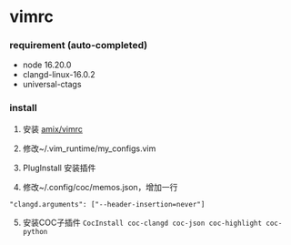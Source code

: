 # vimrc

### requirement (auto-completed)

- node 16.20.0
- clangd-linux-16.0.2
- universal-ctags

### install

1. 安装 [amix/vimrc](https://github.com/amix/vimrc)

2. 修改~/.vim_runtime/my_configs.vim

3. PlugInstall 安装插件

4. 修改~/.config/coc/memos.json，增加一行

`"clangd.arguments": ["--header-insertion=never"]`

5. 安装COC子插件
`CocInstall coc-clangd coc-json coc-highlight coc-python`
